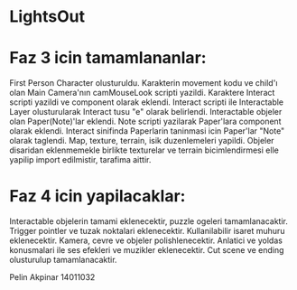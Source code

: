 # LightsOut

# Faz 3 icin tamamlananlar:

First Person Character olusturuldu.
Karakterin movement kodu ve child'ı olan Main Camera'nın camMouseLook scripti yazildi.
Karaktere Interact scripti yazildi ve component olarak eklendi.
Interact scripti ile Interactable Layer olusturularak Interact tusu "e" olarak belirlendi.
Interactable objeler olan Paper(Note)'lar eklendi.
Note scripti yazilarak Paper'lara component olarak eklendi.
Interact sinifinda Paperlarin taninmasi icin Paper'lar "Note" olarak taglendi.
Map, texture, terrain, isik duzenlemeleri yapildi.
Objeler disaridan eklenmemekle birlikte texturelar ve terrain bicimlendirmesi elle yapilip import edilmistir, tarafima aittir.

# Faz 4 icin yapilacaklar:

Interactable objelerin tamami eklenecektir, puzzle ogeleri tamamlanacaktir.
Trigger pointler ve tuzak noktalari eklenecektir.
Kullanilabilir isaret muhuru eklenecektir.
Kamera, cevre ve objeler polishlenecektir.
Anlatici ve yoldas konusmalari ile ses efekleri ve muzikler eklenecektir.
Cut scene ve ending olusturulup tamamlanacaktir.

Pelin Akpinar
14011032


